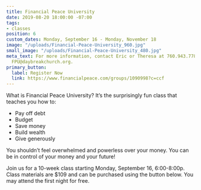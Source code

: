 ```yaml
---
title: Financial Peace University
date: 2019-08-20 18:00:00 -07:00
tags:
- classes
position: 6
custom_dates: Monday, September 16 - Monday, November 18
image: "/uploads/Financial-Peace-University_960.jpg"
small_image: "/uploads/Financial-Peace-University_480.jpg"
meta_text: For more information, contact Eric or Theresa at 760.943.7780 or email
  FPU@daybreakchurch.org.
primary_button:
  label: Register Now
  link: https://www.financialpeace.com/groups/1090998?c=ccf
---
```


What is Financial Peace University?
It’s the surprisingly fun class that teaches you how to:

* Pay off debt
* Budget
* Save money
* Build wealth
* Give generously

You shouldn’t feel overwhelmed and powerless over your money. You can be in control of your money and your future!

Join us for a 10-week class starting Monday, September 16, 6:00-8:00p. Class materials are $109 and can be purchased using the button below. You may attend the first night for free.